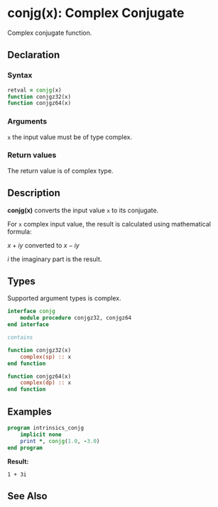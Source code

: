 # conjg(x): Complex Conjugate

Complex conjugate function.

## Declaration

### Syntax

```fortran
retval = conjg(x)
function conjgz32(x)
function conjgz64(x)
```

### Arguments

`x` the input value must be of type complex.

### Return values

The return value is of complex type.

## Description

**conjg(x)** converts the input value `x`  to its conjugate.

For `x` complex input value, the result is calculated using mathematical formula:

$x + iy$ converted to $x - iy$

$i$ the imaginary part is the result.

## Types

Supported argument types is complex.

```fortran
interface conjg
    module procedure conjgz32, conjgz64
end interface

contains

function conjgz32(x)
    complex(sp) :: x
end function

function conjgz64(x)
    complex(dp) :: x
end function
```

## Examples

```fortran
program intrinsics_conjg
    implicit none
	print *, conjg(1.0, -3.0)
end program
```

**Result:**

```
1 + 3i
```

## See Also
